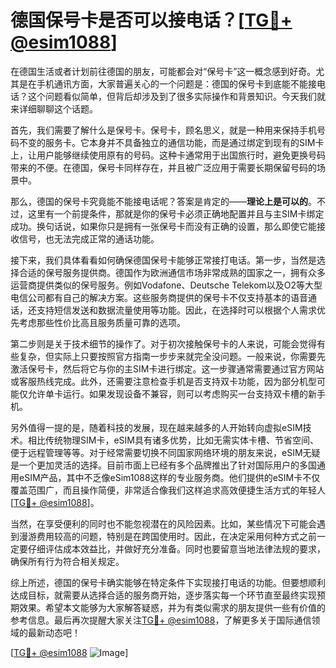 # 德国保号卡是否可以接电话？[[TG💪+ @esim1088](https://t.me/s/esim1088)]

在德国生活或者计划前往德国的朋友，可能都会对“保号卡”这一概念感到好奇。尤其是在手机通讯方面，大家普遍关心的一个问题是：德国的保号卡到底能不能接电话？这个问题看似简单，但背后却涉及到了很多实际操作和背景知识。今天我们就来详细聊聊这个话题。

首先，我们需要了解什么是保号卡。保号卡，顾名思义，就是一种用来保持手机号码不变的服务卡。它本身并不具备独立的通信功能，而是通过绑定到现有的SIM卡上，让用户能够继续使用原有的号码。这种卡通常用于出国旅行时，避免更换号码带来的不便。在德国，保号卡同样存在，并且被广泛应用于需要长期保留号码的场景中。

那么，德国的保号卡究竟能不能接电话呢？答案是肯定的——**理论上是可以的**。不过，这里有一个前提条件，那就是你的保号卡必须正确地配置并且与主SIM卡绑定成功。换句话说，如果你只是拥有一张保号卡而没有正确的设置，那么即使它能接收信号，也无法完成正常的通话功能。

接下来，我们具体看看如何确保德国保号卡能够正常接打电话。第一步，当然是选择合适的保号服务提供商。德国作为欧洲通信市场非常成熟的国家之一，拥有众多运营商提供类似的保号服务。例如Vodafone、Deutsche Telekom以及O2等大型电信公司都有自己的解决方案。这些服务商提供的保号卡不仅支持基本的语音通话，还支持短信发送和数据流量使用等功能。因此，在选择时可以根据个人需求优先考虑那些性价比高且服务质量可靠的选项。

第二步则是关于技术细节的操作了。对于初次接触保号卡的人来说，可能会觉得有些复杂，但实际上只要按照官方指南一步步来就完全没问题。一般来说，你需要先激活保号卡，然后将它与你的主SIM卡进行绑定。这一步骤通常需要通过官方网站或客服热线完成。此外，还需要注意检查手机是否支持双卡功能，因为部分机型可能仅允许单卡运行。如果发现设备不兼容，则可以考虑购买一台支持双卡槽的新手机。

另外值得一提的是，随着科技的发展，现在越来越多的人开始转向虚拟eSIM技术。相比传统物理SIM卡，eSIM具有诸多优势，比如无需实体卡槽、节省空间、便于远程管理等等。对于经常需要切换不同国家网络环境的朋友来说，eSIM无疑是一个更加灵活的选择。目前市面上已经有多个品牌推出了针对国际用户的多国通用eSIM产品，其中不乏像eSim1088这样的专业服务商。他们提供的eSIM卡不仅覆盖范围广，而且操作简便，非常适合像我们这样追求高效便捷生活方式的年轻人[[TG💪+ @esim1088](https://t.me/s/esim1088)]。

当然，在享受便利的同时也不能忽视潜在的风险因素。比如，某些情况下可能会遇到漫游费用较高的问题，特别是在跨国使用时。因此，在决定采用何种方式之前一定要仔细评估成本效益比，并做好充分准备。同时也要留意当地法律法规的要求，确保所有行为符合相关规定。

综上所述，德国的保号卡确实能够在特定条件下实现接打电话的功能。但要想顺利达成目标，就需要从选择合适的服务商开始，逐步落实每一个环节直至最终实现预期效果。希望本文能够为大家解答疑惑，并为有类似需求的朋友提供一些有价值的参考信息。最后再次提醒大家关注[TG💪+ @esim1088](https://t.me/s/esim1088)，了解更多关于国际通信领域的最新动态吧！

[[TG💪+ @esim1088](https://t.me/s/esim1088) ![Image](https://i.postimg.cc/4NQfJmqS/Snipaste-2025-05-13-00-14-12.png)]